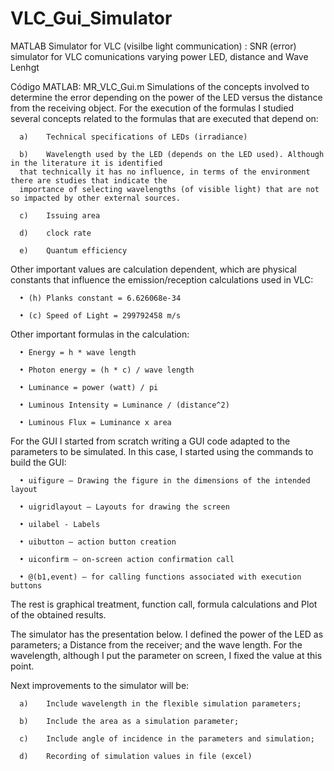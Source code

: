 # VLC_Gui_Simulator
MATLAB Simulator for VLC (visilbe light communication) : SNR (error) simulator for VLC comunications  varying power
LED, distance and Wave Lenhgt

Código MATLAB: MR_VLC_Gui.m
Simulations of the concepts involved to determine the error depending on the power of the LED versus the distance 
from the receiving object. 
For the execution of the formulas I studied several concepts related to the formulas that are executed 
that depend on:

      a)	Technical specifications of LEDs (irradiance)

      b)	Wavelength used by the LED (depends on the LED used). Although in the literature it is identified
      that technically it has no influence, in terms of the environment there are studies that indicate the 
      importance of selecting wavelengths (of visible light) that are not so impacted by other external sources.

      c)	Issuing area

      d)	clock rate

      e)	Quantum efficiency

Other important values are calculation dependent, which are physical constants that influence the 
emission/reception calculations used in VLC:

      • (h) Planks constant = 6.626068e-34

      • (c) Speed of Light = 299792458 m/s

Other important formulas in the calculation:

      • Energy = h * wave length

      • Photon energy = (h * c) / wave length

      • Luminance = power (watt) / pi

      • Luminous Intensity = Luminance / (distance^2)

      • Luminous Flux = Luminance x area

For the GUI I started from scratch writing a GUI code adapted to the parameters to be simulated. In this case,
I started using the commands to build the GUI:

      • uifigure – Drawing the figure in the dimensions of the intended layout

      • uigridlayout – Layouts for drawing the screen

      • uilabel - Labels

      • uibutton – action button creation

      • uiconfirm – on-screen action confirmation call

      • @(b1,event) – for calling functions associated with execution buttons

The rest is graphical treatment, function call, formula calculations and Plot of the obtained results.

The simulator has the presentation below. I defined the power of the LED as parameters; a Distance from the receiver; 
and the wave length. For the wavelength, although I put the parameter on screen, I fixed the value at this point.

Next improvements to the simulator will be:

      a)	Include wavelength in the flexible simulation parameters;

      b)	Include the area as a simulation parameter;

      c)	Include angle of incidence in the parameters and simulation;

      d)	Recording of simulation values in file (excel)
